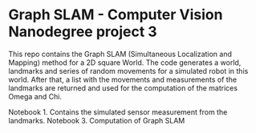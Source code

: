 # Graph SLAM - Computer Vision Nanodegree project 3

This repo contains the Graph SLAM (Simultaneous Localization and Mapping) method for a 2D square World.
The code generates a world, landmarks and series of random movements for a simulated robot in this world. After that, a list with the movements and measurements of the landmarks are returned and used for the computation of the matrices Omega and Chi.

Notebook 1. Contains the simulated sensor measurement from the landmarks.
Notebook 3. Computation of Graph SLAM
